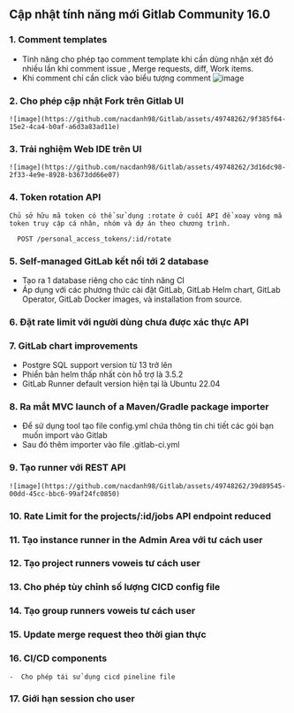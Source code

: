## Cập nhật tính năng mới Gitlab Community 16.0
### 1. Comment templates
  - Tính năng cho phép tạo comment template khi cần dùng nhận xét đó nhiều lần khi comment issue , Merge requests, diff, Work items.
  - Khi comment chỉ cần click vào biểu tượng comment
    ![image](https://github.com/nacdanh98/Gitlab/assets/49748262/d64e7fc0-fd2a-4baf-8bbb-9fbde25c93bb)

### 2. Cho phép cập nhật Fork trên Gitlab UI

    ![image](https://github.com/nacdanh98/Gitlab/assets/49748262/9f385f64-15e2-4ca4-b0af-a6d3a83ad11e)

### 3. Trải nghiệm Web IDE trên UI

    ![image](https://github.com/nacdanh98/Gitlab/assets/49748262/3d16dc98-2f33-4e9e-8928-b3673dd66e07)
    
### 4. Token rotation API
    Chủ sở hữu mã token có thể sử dụng :rotate ở cuối API để xoay vòng mã token truy cập cá nhân, nhóm và dự án theo chương trình.
```
  POST /personal_access_tokens/:id/rotate
```
### 5. Self-managed GitLab kết nối tới 2 database 
  - Tạo ra 1 database riêng cho các tính năng CI
  - Áp dụng với các phương thức cài đặt GitLab, GitLab Helm chart, GitLab Operator, GitLab Docker images, và installation from source.
### 6. Đặt rate limit với người dùng chưa được xác thực API
### 7. GitLab chart improvements
  - Postgre SQL support version từ 13 trở lên
  - Phiển bản helm thấp nhất còn hỗ trợ là 3.5.2
  - GitLab Runner default version hiện tại là Ubuntu 22.04
### 8. Ra mắt MVC launch of a Maven/Gradle package importer
  - Để sử dụng tool tạo file config.yml chứa thông tin chi tiết các gói bạn muốn import vào Gitlab
  - Sau đó thêm importer vào file .gitlab-ci.yml
### 9. Tạo runner với REST API
    ![image](https://github.com/nacdanh98/Gitlab/assets/49748262/39d89545-00dd-45cc-bbc6-99af24fc0850)
### 10. Rate Limit for the projects/:id/jobs API endpoint reduced
### 11. Tạo instance runner in the Admin Area với tư cách user
### 12. Tạo  project runners voweis tư cách user
### 13. Cho phép tùy chỉnh số lượng CICD config file
### 14. Tạo  group runners voweis tư cách user
### 15. Update merge request theo thời gian thực
### 16. CI/CD components
    -  Cho phép tái sử dụng cicd pineline file
### 17. Giới hạn session cho user



